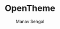 ---
title: "OpenTheme"
github: https://github.com/open-start/opentheme
demo: http://opentheme.co/
author: Manav Sehgal
ssg:
  - Jekyll
cms:
  - No Cms
---